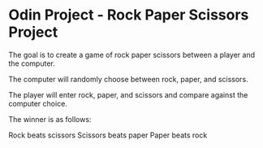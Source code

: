 # Odin Project - Rock Paper Scissors Project

The goal is to create a game of rock paper scissors between a player and the computer. 

The computer will randomly choose between rock, paper, and scissors.

The player will enter rock, paper, and scissors and compare against the computer choice. 

The winner is as follows:

Rock beats scissors
Scissors beats paper
Paper beats rock

